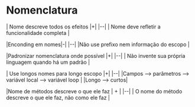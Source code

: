 # Nomenclatura

| Nome descreve todos os efeitos |+|
|--|
| Nome deve refletir a funcionalidade completa |

|Enconding em nomes|-|
|--|
|Não use prefixo nem informação do escopo |

|Padronizar nomenclatura onde possível |+|
|--|
| Não invente sua própria linguagem quando há um padrão |

| Use longos nomes para longo escopo |+|
|--|
|Campos --> parâmetros --> variável local --> variável loop |
|Longo --> curtos|

|Nome de métodos descreve o que ele faz | + |
|--|
| O nome do método descreve o que ele faz, não como ele faz |
